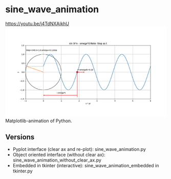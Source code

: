 # sine_wave_animation

https://youtu.be/j4TdNXAikhU
![image_sine_wave](https://github.com/marukatsutech/sine_wave_animation/blob/master/image_sine_wave.png)
Matplotlib-animation of Python.

## Versions
* Pyplot interface (clear ax and re-plot): sine_wave_animation.py
* Object oriented interface (without clear ax): sine_wave_animation_without_clear_ax.py
* Embedded in tkinter (interactive): sine_wave_animation_embedded in tkinter.py

